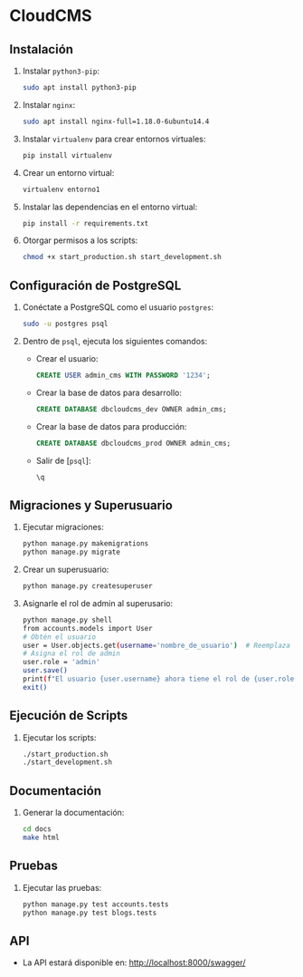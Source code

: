 # CloudCMS

## Instalación

1. Instalar `python3-pip`:
    ```sh
    sudo apt install python3-pip
    ```

2. Instalar `nginx`:
    ```sh
    sudo apt install nginx-full=1.18.0-6ubuntu14.4
    ```

3. Instalar `virtualenv` para crear entornos virtuales:
    ```sh
    pip install virtualenv
    ```

4. Crear un entorno virtual:
    ```sh
    virtualenv entorno1
    ```

5. Instalar las dependencias en el entorno virtual:
    ```sh
    pip install -r requirements.txt
    ```

6. Otorgar permisos a los scripts:
    ```sh
    chmod +x start_production.sh start_development.sh
    ```

## Configuración de PostgreSQL

1. Conéctate a PostgreSQL como el usuario `postgres`:
    ```sh
    sudo -u postgres psql
    ```

2. Dentro de `psql`, ejecuta los siguientes comandos:

    - Crear el usuario:
        ```sql
        CREATE USER admin_cms WITH PASSWORD '1234';
        ```

    - Crear la base de datos para desarrollo:
        ```sql
        CREATE DATABASE dbcloudcms_dev OWNER admin_cms;
        ```

    - Crear la base de datos para producción:
        ```sql
        CREATE DATABASE dbcloudcms_prod OWNER admin_cms;
        ```

    - Salir de [`psql`]:
        ```sh
        \q
        ```

## Migraciones y Superusuario

1. Ejecutar migraciones:
    ```sh
    python manage.py makemigrations
    python manage.py migrate
    ```

2. Crear un superusuario:
    ```sh
    python manage.py createsuperuser
    ```

3. Asignarle el rol de admin al superusario:
    ```sh
    python manage.py shell
    from accounts.models import User
    # Obtén el usuario
    user = User.objects.get(username='nombre_de_usuario')  # Reemplaza 'nombre_de_usuario' con el nombre de usuario real
    # Asigna el rol de admin
    user.role = 'admin'
    user.save()
    print(f"El usuario {user.username} ahora tiene el rol de {user.role}.")
    exit()
    ```


## Ejecución de Scripts

1. Ejecutar los scripts:
    ```sh
    ./start_production.sh
    ./start_development.sh
    ```

## Documentación

1. Generar la documentación:
    ```sh
    cd docs
    make html
    ```

## Pruebas

1. Ejecutar las pruebas:
    ```sh
    python manage.py test accounts.tests
    python manage.py test blogs.tests
    ```

## API

- La API estará disponible en: [http://localhost:8000/swagger/](http://localhost:8000/swagger/)
